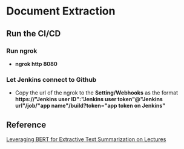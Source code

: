 # Document Extraction

## Run the CI/CD
### Run ngrok
- **ngrok http 8080**
### Let Jenkins connect to Github
- Copy the url of the ngrok to the **Setting/Webhooks** as the format **https://"Jenkins user ID":"Jenkins user token"@"Jenkins url"/job/"app name"/build?token="app token on Jenkins"**

## Reference 
[Leveraging BERT for Extractive Text Summarization on Lectures](https://arxiv.org/abs/1906.04165)